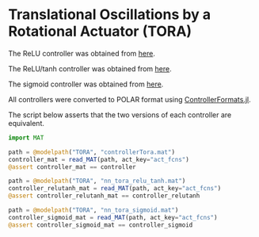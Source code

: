 # Translational Oscillations by a Rotational Actuator (TORA)

The ReLU controller was obtained from [here](https://github.com/verivital/ARCH-COMP2024/blob/92a32d711a136bebc8f7d796140ef80323ce8272/benchmarks/Benchmark9-Tora/controllerTora.mat).

The ReLU/tanh controller was obtained from [here](https://github.com/verivital/ARCH-COMP2022/blob/9edf874ffe2a4631a333ac3f61509243f33faadf/benchmarks/Tora_Heterogeneous/nn_tora_relu_tanh.mat).

The sigmoid controller was obtained from [here](https://github.com/verivital/ARCH-COMP2022/blob/9edf874ffe2a4631a333ac3f61509243f33faadf/benchmarks/Tora_Heterogeneous/nn_tora_sigmoid.mat).

All controllers were converted to POLAR format using [ControllerFormats.jl](https://github.com/JuliaReach/ControllerFormats.jl).

The script below asserts that the two versions of each controller are equivalent.

```julia
import MAT

path = @modelpath("TORA", "controllerTora.mat")
controller_mat = read_MAT(path, act_key="act_fcns")
@assert controller_mat == controller

path = @modelpath("TORA", "nn_tora_relu_tanh.mat")
controller_relutanh_mat = read_MAT(path, act_key="act_fcns")
@assert controller_relutanh_mat == controller_relutanh

path = @modelpath("TORA", "nn_tora_sigmoid.mat")
controller_sigmoid_mat = read_MAT(path, act_key="act_fcns")
@assert controller_sigmoid_mat == controller_sigmoid
```
